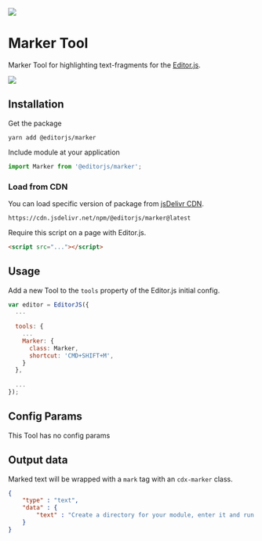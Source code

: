 ![](https://badgen.net/badge/Editor.js/v2.0/blue)

# Marker Tool

Marker Tool for highlighting text-fragments for the [Editor.js](https://editorjs.io).

![](assets/example.gif)

## Installation

Get the package

```shell
yarn add @editorjs/marker
```

Include module at your application

```javascript
import Marker from '@editorjs/marker';
```

### Load from CDN

You can load specific version of package from [jsDelivr CDN](https://www.jsdelivr.com/package/npm/@editorjs/marker).

`https://cdn.jsdelivr.net/npm/@editorjs/marker@latest`

Require this script on a page with Editor.js.

```html
<script src="..."></script>
```

## Usage

Add a new Tool to the `tools` property of the Editor.js initial config.

```javascript
var editor = EditorJS({
  ...
  
  tools: {
    ...
    Marker: {
      class: Marker,
      shortcut: 'CMD+SHIFT+M',
    }
  },
  
  ...
});
```

## Config Params

This Tool has no config params

## Output data

Marked text will be wrapped with a `mark` tag with an `cdx-marker` class.

```json
{
    "type" : "text",
    "data" : {
        "text" : "Create a directory for your module, enter it and run <mark class=\"cdx-marker\">npm init</mark> command."
    }
}
```

